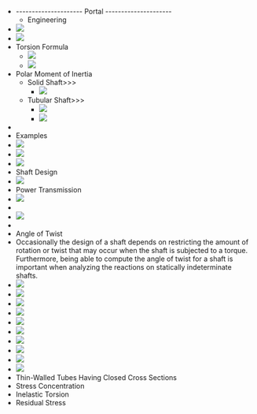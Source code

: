 - --------------------- Portal ---------------------
    - Engineering
- ![](https://remnote-user-data.s3.amazonaws.com/80kwkt7XzDM_Fw1IVVTP7tQHTR2ohxf_xngqbnKEIh8RmKN3muCOymNWaLycH_JP1JGmCx0GObO78vEaFjefioDY5JWLhy7ISO6caZZZz48bR8DK73YbpV98inGAgEpf.png) 
- ![](https://remnote-user-data.s3.amazonaws.com/cOAPd0ronefD2fwNX60GGDGwcngcJ82FCwGNFn7cEwDFO3YlpPPArkbE54v1hM587cUwQvy9kPi0xslN7kDCEGRST5aigEu9RAi2GT5pWljxS7vQIdhyQ2DVKQC98KUA.png) 
- Torsion Formula
    - ![](https://remnote-user-data.s3.amazonaws.com/o-UY-AZfQtLv8re5XvZ8Qm0U3pBYUG2uFNEDDUGSv6giTzCeioGzr1u3N1BeXpGxqHnagCf75mxRCEtgmlk43dJ8Skri3GvQekdP7OJPiGhD-p2mA9XuQgoqGN3o9ajG.png) 
    - ![](https://remnote-user-data.s3.amazonaws.com/gI13b5yM6NUNBLX1rgE0F5QGU_gN9NHHdXIUQD3lKS7YC1hXyaPBmitXupR4RuMqfFi0N0mYFMEpCaFwbh76Ae-PFqs9clB5YAGd-ryIEKTjf7nwq31Wg8wpdf1lKQxM.png) 
- Polar Moment of Inertia
    - Solid Shaft>>>
        - ![](https://remnote-user-data.s3.amazonaws.com/nbuJwcFnHj6OIgc2UC8VuQvJ9DjlEiiNFLDekUNorA_gYfQHXGMvCu4TXySpWazM-sjD8vyWOpwUblrWA4i7Ew5tFvL84RRlqa7n8JLyQEA0DvMbjrV4qpKGUA6RGOWK.png) 
    - Tubular Shaft>>>
        - ![](https://remnote-user-data.s3.amazonaws.com/s_XQgyDeF8j7XckvrgVVgSE45WFPfOigrpdsqNCH-QeY1g0T2snCAAz14rED96VyTc9pT6ZlE44qibKiRsA817aFbfcJNN01JmLnQrAGP8jod3eY2G_Lg0eb37CZxYfz.png) 
        - ![](https://remnote-user-data.s3.amazonaws.com/MJJ6-OplqwUNGfpZW4J1tp_je5qkaujZCet1aGSX7QZUPgQQjR1mQcEpRQq2BfR8X09DE05h8zzjpDmB7z_LKrc8yCauXaIXHqw0kDYfZBgoP0pMJr9dNqhlea5MaX4B.png) 
- 
- Examples
- ![](https://remnote-user-data.s3.amazonaws.com/0pdThqmufDR1z9o8DlE0FCSDMVkMyYyWhsQ4g2cLg__Cq_liIfmEAzzIG9A3hzLonuCICwEGxcQEc2SuXWjdw1aa_j6kmeweS2Y0QpozwxaxZ5vyhxEqQswMDdWKlyI6.png) 
- ![](https://remnote-user-data.s3.amazonaws.com/94VxiGli2TKWdv-Aj7U8evwexomG0pjxmARwFWaMyv-cIAO2SsIBME-UXWtLgZeVFQzz_GXHw6yzl_bwvqjkJbLh0ueNDRnoYEYW6_5oGyPaJzVDWcAtDOK8NnTI4kDP.png) 
- ![](https://remnote-user-data.s3.amazonaws.com/-YJX8nwScS-9F6t0Ob5S3AX8Sgedq7J88MB-N7ulYWsoNpnnXDOqUhOf7of14jqXfduWGVOOA3bNJmGMNT0s2n7ZYv3ZDYf_Wwr_Ndmb0K_dT4rigoSvY6C5i0BrveNM.png) 
- Shaft Design
- ![](https://remnote-user-data.s3.amazonaws.com/LmIexl0dpedaS2yBRdBr_2ZuHej-S_He1B50crKJNFgZ6s9tVS0SOQQ1VITXOZz8WY7BB97a4j0jXM-Bn-6VGVf17cCM9OjGeDMFME1sWGQZBRhSnYvWwr-B4gNPmHOJ.png) 
- Power Transmission
- ![](https://remnote-user-data.s3.amazonaws.com/P26UaF0A0MlQLsm-kQ2Lnl4k_JcG2kDofXwaEQtR5a5IkLI5pAWyKaC0Can1KJPrS5PeSrCIYIINg2L94Wkrko62ZPgro-3PSUrdRY-YoY8lnd7_zOkU5IDz0opzz3FN.png) 
- 
- ![](https://remnote-user-data.s3.amazonaws.com/ledpoK03C5M4_Z0FdrlyviTVnGeZuDXW2-l4MYPpzPsdp5J3TpnAGoVTRWB9HyrWI6t4IhXmdPPgrg5brbi_uKl_Rt-f0CSxf95c0wJK-hGqQkxJO0LX2SOHKzUa9tw5.png) 
- 
- Angle of Twist
- Occasionally the design of a shaft depends on restricting the amount of rotation or twist that may occur when the shaft is subjected to a torque. Furthermore, being able to compute the angle of twist for a shaft is important when analyzing the reactions on statically indeterminate shafts.
- ![](https://remnote-user-data.s3.amazonaws.com/BRP8EYDR22HXHYw-gaCl1uF7Nf0DVqvn3pzYvHA9HSyum222Qg2RIV0L5R5g23ZGtFwUWsPdKBPK94J777eEbFkicSJvpifUlAsvq4Yf2m2fiZtw2pAjUUAKfuGnoUQv.png) 
- ![](https://remnote-user-data.s3.amazonaws.com/ZwSKWtYOW_pvnyAygK6enJz_0ZSBU0bW485T-SsUIJqLCTCcVrwlVFesjm-MFP2od10vul9nLwW3kz8KZICWpePbD46d9Dksc2qiIpu4GRl09RVGgVVZYd3Ik9Ru2Vi4.png) 
- ![](https://remnote-user-data.s3.amazonaws.com/CKk6ocCoxo5wxPQ1XPmWKPbJ5POQBBlaLisJ9IpKW1q15S-n3KVGX3OMWp16DiR2i4uQEeb2JZow1mjn3f6mv5rrgWn9SVZzqe4YuTkEPqAos_-RC6uAWzHR9idRe4as.png) 
- ![](https://remnote-user-data.s3.amazonaws.com/_RG-X5dUno8aoRTXl0ByTEfOtIu8dKQHrwpi90zNhdH8o2xLIlL5oCC88bYPkWGygdlYP2z-P2zcL6mXOAotVJWvKHhvTuIjnh564uO3oBKY5Ec0lOe5KuSI9CnnCVDR.png) 
- ![](https://remnote-user-data.s3.amazonaws.com/LwM6uF7jx1FDJiSTQjt8goZuKbBrW1NGTMzvWihIExu4c3PWy-FSVWOoQzUpt-4cb0Z5pndFM6NZD3xdtB9VpPn4mNyvrkrCvsEW9rVa3KtDKVc0mTTdSt4GssLhb3GH.png) 
- ![](https://remnote-user-data.s3.amazonaws.com/mXZwPyJi3pU4EHnEA2mlSnXMXfYECHuWTm-ivLKw02YfhyWS4WK7GgXe_WXg9_2BEcYVwV0yj3rCUrMJTPd_locsh1sB8A_wXQpuE17rIr0lIs5lF5v6EENDd3vVWYhv.png) 
- ![](https://remnote-user-data.s3.amazonaws.com/Z46yooSyasVX6yHjROsOMZ5epWP5j5rb4w89jAq2vIOOMA3paIYKzAEb-mtUEbOdXEGnoYz3m5EDW2v1Q2-ALPj3Jh2B84EJSZ6zxA6M73OPXldMx6GxsYLrOayL79-z.png) 
- ![](https://remnote-user-data.s3.amazonaws.com/YKeQqUk1bfhHJhZOTyrmdoQQ6DtG6TgRemey_oHtR5nz225haMuIOo2xXYiNC6w_7Q9hyqQC8RYiUcBmKTlIYBDBLioWKelraR83iwxWA3SiDZAsZwTWcDzcHACFUgIc.png) 
- ![](https://remnote-user-data.s3.amazonaws.com/uI1jSPJzDPBofyeL6rh-ZCupQwxVJeF-6h_Ge6_EP4rVdu2lcBLuPcg7vnxeE5V0YaWdCH0d7Z12QOgKRgs1wNpNEf5m1lNIhc3704W93qxiqdH8u7L0mjLi5N-SJZJ0.png) 
- ![](https://remnote-user-data.s3.amazonaws.com/CAUlG-vHaGZaF49F5fgQic2d34iDfirXOEHEPI9xRqzQaFuQctt1g2BfqEJZOEvktD478ia0DDwFbxO8TPnjceSK-N0v5xH5UCxtHjKoNSETyIWr3mWik3d_YNGI01Vi.png) 
- Thin-Walled Tubes Having Closed Cross Sections
- Stress Concentration
- Inelastic Torsion
- Residual Stress

